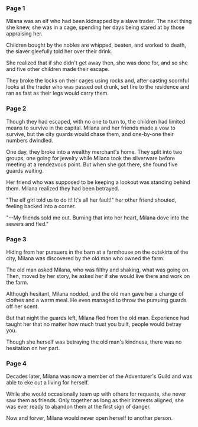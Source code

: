 ### Page 1

Milana was an elf who had been kidnapped by a slave trader. The next thing she knew, she was in a cage, spending her days being stared at by those appraising her.

Children bought by the nobles are whipped, beaten, and worked to death, the slaver gleefully told her over their drink.

She realized that if she didn't get away then, she was done for, and so she and five other children made their escape.

They broke the locks on their cages using rocks and, after casting scornful looks at the trader who was passed out drunk, set fire to the residence and ran as fast as their legs would carry them.

### Page 2

Though they had escaped, with no one to turn to, the children had limited means to survive in the capital. Milana and her friends made a vow to survive, but the city guards would chase them, and one-by-one their numbers dwindled.

One day, they broke into a wealthy merchant's home. They split into two groups, one going for jewelry while Milana took the silverware before meeting at a rendezvous point. But when she got there, she found five guards waiting.

Her friend who was supposed to be keeping a lookout was standing behind them. Milana realized they had been betrayed.

"The elf girl told us to do it! It's all her fault!" her other friend shouted, feeling backed into a corner.

"--My friends sold me out.
Burning that into her heart, Milana dove into the sewers and fled."

### Page 3

Hiding from her pursuers in the barn at a farmhouse on the outskirts of the city, Milana was discovered by the old man who owned the farm.

The old man asked Milana, who was filthy and shaking, what was going on. Then, moved by her story, he asked her if she would live there and work on the farm.

Although hesitant, Milana nodded, and the old man gave her a change of clothes and a warm meal. He even managed to throw the pursuing guards off her scent.

But that night the guards left, Milana fled from the old man. Experience had taught her that no matter how much trust you built, people would betray you.

Though she herself was betraying the old man's kindness, there was no hesitation on her part.

### Page 4

Decades later, Milana was now a member of the Adventurer's Guild and was able to eke out a living for herself.

While she would occasionally team up with others for requests, she never saw them as friends. Only together as long as their interests aligned, she was ever ready to abandon them at the first sign of danger.

Now and forver, Milana would never open herself to another person.
